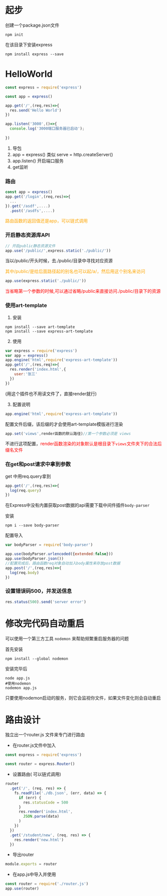 # 起步

创建一个package.json文件

`npm init`

在该目录下安装express

`npm install express --save`

# HelloWorld

```js
const express = require('express')

const app = express()

app.get('/',(req,res)=>{
  res.send('Hello World')
})

app.listen('3000',()=>{
  console.log('3000端口服务器已启动');
  
})
```

1. 导包
2. app = express() 类似 serve = http.createServer()
3. app.listen() 开启端口服务
4. get监听

### 路由

```js
const app = express()
app.get('/login',(req,res)=>{
  ...
}).get('/asdf',....)
  .post('/asdfs',....)
```

<font color='orange'>路由函数的返回值还是app，可以链式调用</font>

### 开启静态资源库API

```js
// 开启public静态资源文件
app.use('/public/',express.static('./public/'))
```

当以/public/开头时候，去./public/目录中寻找对应资源

<font color='orange'>其中/public/是给后面路径起的别名也可以起/a/，然后用这个别名来访问</font>

```js
app.use(express.static('./public/'))
```

<font color='red'>当省略第一个参数的时候,可以通过省略/public来直接访问./public/目录下的资源</font>

### 使用art-template

1. 安装

```shell
npm install --save art-template
npm install --save express-art-template
```

2. 使用

```js
var express = require('express')
var app = express()
app.engine('html',require('express-art-template'))
app.get('/',(res,req)=>{
  res.render('index.html',{
    user:'张三'
  })
})
```

(用这个插件也不用读文件了，直接render就行)

3. 配置说明

```js
app.engine('html',require('express-art-template'))
```

配置文件后缀，该后缀的才会使用art-template模版进行渲染

```js
app.set('views',render函数的默认路径)//第一个参数必须是 views
```

不进行这项配置，<font color='red'>render函数渲染的对象默认是根目录下`views`文件夹下的合法后缀名文件</font>

### 在get和post请求中拿到参数

get 中用req.query拿到

```js
app.get('/',(req,res)=>{
  log(req.query)
})
```

在Express中没有内置获取post数据的api需要下载中间件插件`body-parser`

安装

```shell
npm i --save body-parser
```

配置导入

```js
var bodyParser = require('body-parser')

app.use(bodyParser.urlencoded({extended:false}))
app.use(bodyParser.json())
//配置完成后，路由函数req对象自动加入body属性来存放post数据
app.post('/',(req,res)=>{
  log(req.body)
})
```



### 设置错误码500，并发送信息

```js
res.status(500).send('server error')
```



# 修改完代码自动重启

可以使用一个第三方工具 `nodemon` 来帮助频繁重启服务器的问题

首先安装

```shell
npm install --global nodemon
```

安装完毕后

```shell
node app.js
#使用nodemon
nodemon app.js
```

只要使用nodemon启动的服务，则它会监视你文件，如果文件变化则会自动重启

# 路由设计

独立出一个router.js 文件来专门进行路由

- 在router.js文件中加入

```js
const express = require('express')

const router = express.Router()
```



- 设置路由( 可以链式调用)

```js
router
  .get('/', (req, res) => {
    fs.readFile('./db.json', (err, data) => {
      if (err) {
        res.statusCode = 500
      }
      res.render('index.html',
        JSON.parse(data)
      )
    })
  })
  .get('/student/new', (req, res) => {
    res.render('new.html')
  })
```



- 导出router

```js
module.exports = router
```

- 在app.js中导入并使用

```js
const router = require('./router.js')
app.use(router)
```

 